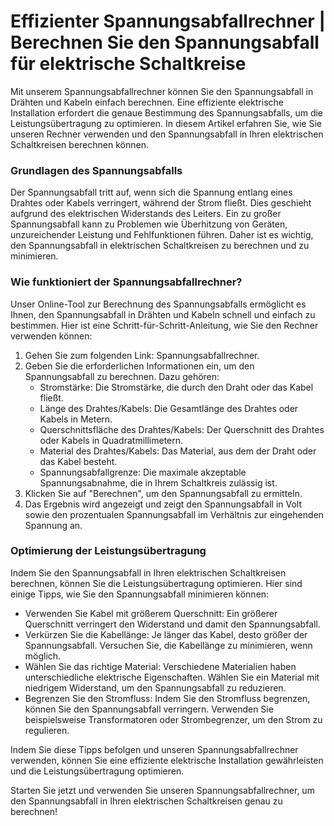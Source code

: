Effizienter Spannungsabfallrechner | Berechnen Sie den Spannungsabfall für elektrische Schaltkreise
===================================================================================================

Mit unserem Spannungsabfallrechner können Sie den Spannungsabfall in Drähten und Kabeln einfach berechnen. Eine effiziente elektrische Installation erfordert die genaue Bestimmung des Spannungsabfalls, um die Leistungsübertragung zu optimieren. In diesem Artikel erfahren Sie, wie Sie unseren Rechner verwenden und den Spannungsabfall in Ihren elektrischen Schaltkreisen berechnen können.

### Grundlagen des Spannungsabfalls

Der Spannungsabfall tritt auf, wenn sich die Spannung entlang eines Drahtes oder Kabels verringert, während der Strom fließt. Dies geschieht aufgrund des elektrischen Widerstands des Leiters. Ein zu großer Spannungsabfall kann zu Problemen wie Überhitzung von Geräten, unzureichender Leistung und Fehlfunktionen führen. Daher ist es wichtig, den Spannungsabfall in elektrischen Schaltkreisen zu berechnen und zu minimieren.

### Wie funktioniert der Spannungsabfallrechner?

Unser Online-Tool zur Berechnung des Spannungsabfalls ermöglicht es Ihnen, den Spannungsabfall in Drähten und Kabeln schnell und einfach zu bestimmen. Hier ist eine Schritt-für-Schritt-Anleitung, wie Sie den Rechner verwenden können:

1. Gehen Sie zum folgenden Link: Spannungsabfallrechner.
2. Geben Sie die erforderlichen Informationen ein, um den Spannungsabfall zu berechnen. Dazu gehören: 
    - Stromstärke: Die Stromstärke, die durch den Draht oder das Kabel fließt.
    - Länge des Drahtes/Kabels: Die Gesamtlänge des Drahtes oder Kabels in Metern.
    - Querschnittsfläche des Drahtes/Kabels: Der Querschnitt des Drahtes oder Kabels in Quadratmillimetern.
    - Material des Drahtes/Kabels: Das Material, aus dem der Draht oder das Kabel besteht.
    - Spannungsabfallgrenze: Die maximale akzeptable Spannungsabnahme, die in Ihrem Schaltkreis zulässig ist.
3. Klicken Sie auf "Berechnen", um den Spannungsabfall zu ermitteln.
4. Das Ergebnis wird angezeigt und zeigt den Spannungsabfall in Volt sowie den prozentualen Spannungsabfall im Verhältnis zur eingehenden Spannung an.

### Optimierung der Leistungsübertragung

Indem Sie den Spannungsabfall in Ihren elektrischen Schaltkreisen berechnen, können Sie die Leistungsübertragung optimieren. Hier sind einige Tipps, wie Sie den Spannungsabfall minimieren können:

- Verwenden Sie Kabel mit größerem Querschnitt: Ein größerer Querschnitt verringert den Widerstand und damit den Spannungsabfall.
- Verkürzen Sie die Kabellänge: Je länger das Kabel, desto größer der Spannungsabfall. Versuchen Sie, die Kabellänge zu minimieren, wenn möglich.
- Wählen Sie das richtige Material: Verschiedene Materialien haben unterschiedliche elektrische Eigenschaften. Wählen Sie ein Material mit niedrigem Widerstand, um den Spannungsabfall zu reduzieren.
- Begrenzen Sie den Stromfluss: Indem Sie den Stromfluss begrenzen, können Sie den Spannungsabfall verringern. Verwenden Sie beispielsweise Transformatoren oder Strombegrenzer, um den Strom zu regulieren.

Indem Sie diese Tipps befolgen und unseren Spannungsabfallrechner verwenden, können Sie eine effiziente elektrische Installation gewährleisten und die Leistungsübertragung optimieren.

Starten Sie jetzt und verwenden Sie unseren Spannungsabfallrechner, um den Spannungsabfall in Ihren elektrischen Schaltkreisen genau zu berechnen!